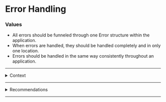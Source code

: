 # Error Handling

### Values

- All errors should be funneled through one Error structure within the application.
- When errors are handled, they should be handled completely and in only one location.
- Errors should be handled in the same way consistently throughout an application.

---

<details><summary>Context</summary><p>

There are three overarching types of errors: 

- *silent* - The error is minor or expected and does not significantly effect the user experience. 
- *surfaceable* - The error significantly affects the user experience and therefore should be surfaced to the user.
- *critical* - The error puts the application is in a dangerous state and possibly requires forcing the app the crash. 

Several operations are rife with opportunities for errors. For example, a standard URL request has multiple failure points. 

![Standard URLRequest Errors Image](https://github.com/fuzz-productions/iOSPlaybook/blob/master/opportunities_for_error.png)

</p></details>

---

<details><summary>Recommendations</summary><p>

Error handling is highly contextual, and therefore there is currently no set protocol for error handling across projects. However, here are some thoughts on the matter: 

- Error Structure

  *Having a singlular place to funnel every error an application throws should be a feature in every application.* 
  
  - *Option Set* - Using an option set can be beneficial to track errors that are coming back from chained calls (especially to multiple API's). Option sets can help track exactly where an error failed. 
  - *Protocol Extensions for Views* - having views that present errors conform to an ErrorPresenter protocol that handles errors allows views to present errors in the same fashion consistently throughout the application. 

- Request Structure
  
  - *State Tracking* - Using enums to track state for requests can allow for views to adapt for errors from a more central location. More on this strucure [here.](http://khanlou.com/2017/03/that-one-optional-property/)

</p></details>

---
